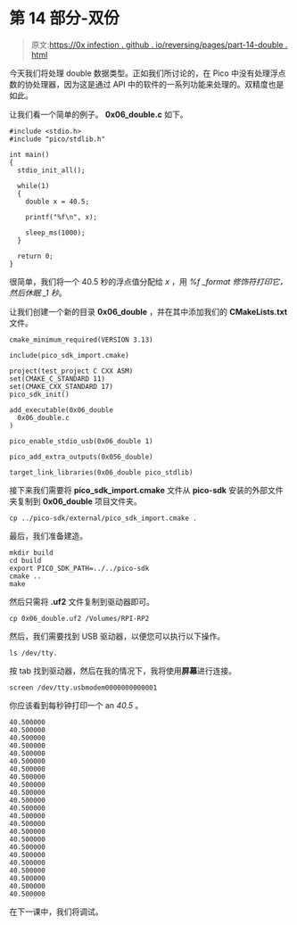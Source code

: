 # 第 14 部分-双份

> 原文:[https://0x infection . github . io/reversing/pages/part-14-double . html](https://0xinfection.github.io/reversing/pages/part-14-double.html)

今天我们将处理 double 数据类型。正如我们所讨论的，在 Pico 中没有处理浮点数的协处理器，因为这是通过 API 中的软件的一系列功能来处理的。双精度也是如此。

让我们看一个简单的例子。 **0x06_double.c** 如下。

```
#include <stdio.h>
#include "pico/stdlib.h"

int main() 
{
  stdio_init_all();

  while(1) 
  {
    double x = 40.5;

    printf("%f\n", x); 

    sleep_ms(1000);
  }

  return 0;
}

```

很简单，我们将一个 40.5 秒的浮点值分配给 *x* ，用 *%f _format 修饰符打印它，然后休眠 _1 秒*。

让我们创建一个新的目录 **0x06_double** ，并在其中添加我们的 **CMakeLists.txt** 文件。

```
cmake_minimum_required(VERSION 3.13)

include(pico_sdk_import.cmake)

project(test_project C CXX ASM)
set(CMAKE_C_STANDARD 11) 
set(CMAKE_CXX_STANDARD 17) 
pico_sdk_init()

add_executable(0x06_double
  0x06_double.c
)

pico_enable_stdio_usb(0x06_double 1)

pico_add_extra_outputs(0x056_double)

target_link_libraries(0x06_double pico_stdlib)

```

接下来我们需要将 **pico_sdk_import.cmake** 文件从 **pico-sdk** 安装的外部文件夹复制到 **0x06_double** 项目文件夹。

```
cp ../pico-sdk/external/pico_sdk_import.cmake .

```

最后，我们准备建造。

```
mkdir build
cd build
export PICO_SDK_PATH=../../pico-sdk
cmake ..
make

```

然后只需将 **.uf2** 文件复制到驱动器即可。

```
cp 0x06_double.uf2 /Volumes/RPI-RP2

```

然后，我们需要找到 USB 驱动器，以便您可以执行以下操作。

```
ls /dev/tty.

```

按 tab 找到驱动器，然后在我的情况下，我将使用**屏幕**进行连接。

```
screen /dev/tty.usbmodem0000000000001

```

你应该看到每秒钟打印一个 an *40.5* 。

```
40.500000
40.500000
40.500000
40.500000
40.500000
40.500000
40.500000
40.500000
40.500000
40.500000
40.500000
40.500000
40.500000
40.500000
40.500000
40.500000
40.500000
40.500000
40.500000
40.500000
40.500000
40.500000
40.500000

```

在下一课中，我们将调试。